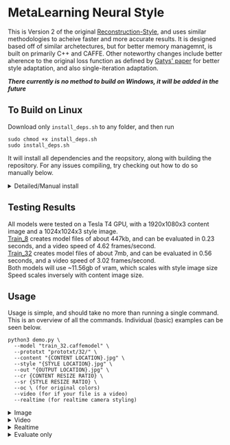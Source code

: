# MetaLearning Neural Style

This is Version 2 of the original [Reconstruction-Style](https://github.com/JEF1056/Reconstruction-Style), and uses similar methodologies to acheive faster and more accurate results. It is designed based off of similar archetectures, but for better memory managemnt, is built on primarily C++ and CAFFE. Other noteworthy changes include better aherence to the original loss function as defined by [Gatys' paper](https://arxiv.org/abs/1508.06576) for better style adaptation, and also single-iteration adaptation.

***There currently is no method to build on Windows, it will be added in the future***

## To Build on Linux
Download only `install_deps.sh` to any folder, and then run
```
sudo chmod +x install_deps.sh
sudo install_deps.sh
```
It will install all dependencies and the reopsitory, along with building the repository. For any issues compiling, try checking out how to do so manually below.
<details><summary>Detailed/Manual install</summary>
<p>

Make sure CAFFE dependencies (listed below) are installed using `sudo apt-get` or equivalent method on your distributuion of linux
```
libopenblas-dev 
libopencv-dev 
libboost-dev 
libboost-system-dev 
libboost-filesystem-dev 
libboost-regex-dev 
libboost-thread-dev  
libboost-python-dev 
libprotobuf-dev 
protobuf-compiler 
libgflags-dev 
libgoogle-glog-dev 
python-numpy 
python-opencv 
libmpich-dev 
```
then run
```
sudo apt-get update 
sudo apt-get install -y $buildDeps 
```

Next, install CUDA, NCCL, and CUDNN
Install CUDA
```
sudo apt-get install cuda
```
**DON'T FORGET TO SET LD_LIBRRY_PATH and PATH** <br>
Install CUDNN
download .deb package from the [official site](https://developer.nvidia.com/rdp/cudnn-download)
```
sudo dpkg -i {PATH TO CUDNN .deb LOCATION}
```
Install NCCL
```
wget http://github.com/NVIDIA/nccl/archive/master.zip 
unzip master.zip 
cd nccl-master 
make
make install
rm master.zip
rm -rf nccl
rm -r nccl-master
```

Finally, build the repo using the makefile
```
git clone https://github.com/JEF1056/MetaLearning-Neural-Style.git
mv MetaLearning-Neural-Style styletransfer
rm -r styletransfer/build
cd styletransfer
make 
make pycaffe
```

If the build succeds, then the rest of the code can be done on python. <br>
Download the Metalearned pretrained files here:
[Train_8](https://drive.google.com/file/d/1DxTIo8wVLTjEPLrin00ifgOSbr5HKBwK/view?usp=sharing) 
[Train_32](https://drive.google.com/file/d/1jI07ubQBsudvcDV8hNXM5L8n_Oog0dsc/view?usp=sharing)

</p>
</details>

## Testing Results
All models were tested on a Tesla T4 GPU, with a 1920x1080x3 content image and a 1024x1024x3 style image. <br>
[Train_8](https://drive.google.com/file/d/1DxTIo8wVLTjEPLrin00ifgOSbr5HKBwK/view?usp=sharing)  creates model files of about 447kb, and can be evaluated in 0.23 seconds, and a video speed of 4.62 frames/second.<br>
[Train_32](https://drive.google.com/file/d/1jI07ubQBsudvcDV8hNXM5L8n_Oog0dsc/view?usp=sharing) creates model files of about 7mb, and can be evaluated in 0.56 seconds, and a video speed of 3.02 frames/second.<br>
Both models will use ~11.56gb of vram, which scales with style image size<br>Speed scales inversely with content image size.

## Usage
Usage is simple, and should take no more than running a single command. This is an overview of all the commands. Individual (basic) examples can be seen below.
```
python3 demo.py \
  --model "train_32.caffemodel" \
  --prototxt "prototxt/32/" \
  --content "{CONTENT LOCATION}.jpg" \
  --style "{STYLE LOCATION}.jpg" \
  --out "{OUTPUT LOCATION}.jpg" \
  --cr {CONTENT RESIZE RATIO} \
  --sr {STYLE RESIZE RATIO} \
  --oc \ (for original colors)
  --video (for if your file is a video)
  --realtime (for realtime camera styling)
```
<details><summary>Image</summary>
<p>
  
```
python3 demo.py \
  --content "{CONTENT LOCATION}.jpg" \
  --style "{STYLE LOCATION}.jpg" \
  --out "{OUTPUT LOCATION}.jpg"
```

</p>
</details>
<details><summary>Video</summary>
<p>
  
```
python3 demo.py \
  --content "{CONTENT LOCATION}.mp4" \
  --style "{STYLE LOCATION}.jpg" \
  --out "{OUTPUT LOCATION}.mp4" \
  --video
```

</p>
</details>
<details><summary>Realtime</summary>
<p>
  
```
python3 demo.py \
  --style "{STYLE LOCATION}.jpg" \
  --realtime
```

</p>
</details>
<details><summary>Evaluate only</summary>
<p>
  
```
python3 demo.py \
  --model "{PATH TO PROTOTXT}.caffemodel" \
  --prototxt "{PATH TO PROTOTXT}" \
  --content "{CONTENT LOCATION}.jpg" \
  --evaluate
```

</p>
</details>
